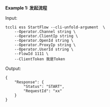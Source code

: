 **Example 1: 发起流程**



Input: 

```
tccli ess StartFlow --cli-unfold-argument  \
    --Operator.Channel string \
    --Operator.ClientIp string \
    --Operator.OpenId string \
    --Operator.ProxyIp string \
    --Operator.UserId string \
    --FlowId 1111 \
    --ClientToken 我是Token
```

Output: 
```
{
    "Response": {
        "Status": "START",
        "RequestId": "xx"
    }
}
```

